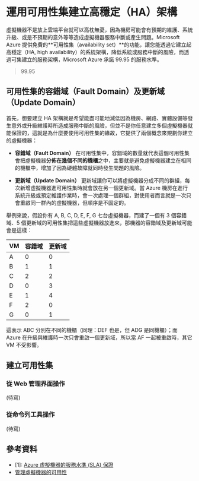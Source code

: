 # 運用可用性集建立高穩定（HA）架構

虛擬機器不是放上雲端平台就可以高枕無憂，因為機房可能會有預期的維護、系統升級、或是不預期的意外等等造成虛擬機器服務中斷或產生問題。Microsoft Azure 提供免費的**可用性集（availability set）**的功能，讓您能透過它建立起高穩定（HA, high availability）的系統架構，降低系統或服務中斷的風險，而透過可集建立的服務架構，Microsoft Azure 承諾 99.95 的服務水準。

> 99.95

## 可用性集的容錯域（Fault Domain）及更新域（Update Domain）

首先，想要建立 HA 架構就是希望能盡可能地減低因為機房、網路、實體設備等發生意外或升級維護時所造成服務中斷的風險，但並不是你任意建立多個虛擬機器就能保證的，這就是為什麼要使用可用性集的緣故，它提供了兩個概念來規劃你建立的虛擬機器：

* **容錯域（Fault Domain）** 在可用性集中，容錯域的數量就代表這個可用性集會把虛擬機器**分佈在幾個不同的機櫃**之中，主要就是避免虛擬機器建立在相同的機櫃中，增加了因為硬體故障就同時發生問題的風險。

* **更新域（Update Domain）** 更新域讓你可以將虛擬機器分成不同的群組，每次新增虛擬機器進可用性集時就會放在另一個更新域。當 Azure 機房在進行系統升級或預定維護作業時，會一次處理一個群組，對使用者而言就是一次只會重啟同一群內的虛擬機器，但順序是不固定的。

舉例來說，假設你有 A, B, C, D, E, F, G 七台虛擬機器，而建了一個有 3 個容錯域、5 個更新域的可用性集把這些虛擬機器放進來，那機器的容錯域及更新域可能會是這樣：

| VM | 容錯域 | 更新域 |
| --- | --- | --- |
| A | 0 | 0 |
| B | 1 | 1 |
| C | 2 | 2 |
| D | 0 | 3 |
| E | 1 | 4 |
| F | 2 | 0 |
| G | 0 | 1 |

這表示 ABC 分別在不同的機櫃（同理：DEF 也是，但 ADG 是同機櫃）；而 Azure 在升級與維護時一次只會重啟一個更新域，所以當 AF 一起被重啟時，其它 VM 不受影響。

## 建立可用性集

### 從 Web 管理界面操作

\(待寫\)

### 從命令列工具操作

\(待寫\)

## 參考資料

* [1]: [Azure 虛擬機器的服務水準 \(SLA\) 保證](https://azure.microsoft.com/support/legal/sla/virtual-machines/)
* [管理虛擬機器的可用性](https://docs.microsoft.com/zh-tw/azure/virtual-machines/virtual-machines-linux-manage-availability)



